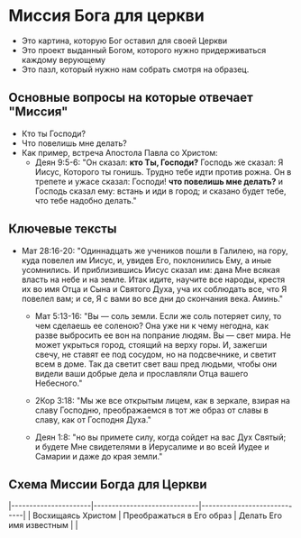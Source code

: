 # Миссия Бога для церкви 
* Это картина, которую Бог оставил для своей Церкви
* Это проект выданный Богом, которого нужно придерживаться каждому верующему
* Это пазл, который нужно нам собрать смотря на образец. 

## Основные вопросы на которые отвечает "Миссия"
* Кто ты Господи? 
* Что повелишь мне делать?
* Как пример, встреча Апостола Павла со Христом: 
  * Деян 9:5-6: "Он сказал: **кто Ты, Господи?** Господь же сказал: Я Иисус, Которого ты гонишь. Трудно тебе идти против рожна. Он в трепете и ужасе сказал: Господи! **что повелишь мне делать?** и Господь сказал ему: встань и иди в город; и сказано будет тебе, что тебе надобно делать."

## Ключевые тексты
* Мат 28:16-20: "Одиннадцать же учеников пошли в Галилею, на гору, куда повелел им Иисус, и, увидев Его, поклонились Ему, а иные усомнились. И приблизившись Иисус сказал им: дана Мне всякая власть на небе и на земле. Итак идите, научите все народы, крестя их во имя Отца и Сына и Святого Духа, уча их соблюдать все, что Я повелел вам; и се, Я с вами во все дни до скончания века. Аминь."

  * Мат 5:13-16: "Вы — соль земли. Если же соль потеряет силу, то чем сделаешь ее соленою? Она уже ни к чему негодна, как разве выбросить ее вон на попрание людям. Вы — свет мира. Не может укрыться город, стоящий на верху горы. И, зажегши свечу, не ставят ее под сосудом, но на подсвечнике, и светит всем в доме. Так да светит свет ваш пред людьми, чтобы они видели ваши добрые дела и прославляли Отца вашего Небесного."

  * 2Кор 3:18: "Мы же все открытым лицем, как в зеркале, взирая на славу Господню, преображаемся в тот же образ от славы в славу, как от Господня Духа."
  
  * Деян 1:8: "но вы примете силу, когда сойдет на вас Дух Святый; и будете Мне свидетелями в Иерусалиме и во всей Иудее и Самарии и даже до края земли."

## Схема Миссии Богда для Церкви 

|----------------------|-----------------------------|-----------------------------|
| Восхищаясь Христом   | Преображаться в Его образ   | Делать Его имя известным    |
|                       


  

